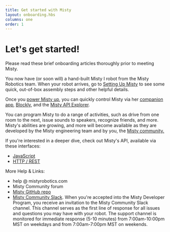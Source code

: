 ```yaml
---
title: Get started with Misty
layout: onboarding.hbs
columns: one
order: 1
---
```


<h1>Let's get started!</h1>

Please read these brief onboarding articles thoroughly prior to meeting Misty.

You now have (or soon will) a hand-built Misty I robot from the Misty Robotics team. When your robot arrives, go to [Setting Up Misty](../../../../../onboarding/get-started/setting-up-misty) to see some quick, out-of-box assembly steps and other helpful details.

Once you [power Misty up](../../../../../onboarding/get-started/powering-up-down), you can quickly control Misty via her [companion app](../../../../../onboarding/3-ways-to-interact-with-misty/companion-app), [Blockly](../../../../../onboarding/3-ways-to-interact-with-misty/blockly), and the [Misty API Explorer](../../../../../onboarding/3-ways-to-interact-with-misty/api-explorer).

You can program Misty to do a range of activities, such as drive from one room to the next, issue sounds to speakers, recognize friends, and more. Misty's abilities are growing, and more will become available as they are developed by the Misty engineering team and by you, the [Misty community.](https://community.mistyrobotics.com/)

If you're interested in a deeper dive, check out Misty's API, available via these interfaces:
- [JavaScript](../../../../../apis/api-reference/all-functions)
- [HTTP / REST](../../../../../apis/api-reference/rest)

More Help & Links:
* help @ mistyrobotics.com
* Misty Community forum
* [Misty GitHub repo](https://github.com/MistyCommunity/MistyI/tree/master/Skills)
* [Misty Community Slack](http://misty-community.slack.com). When you're accepted into the Misty Developer Program, you receive an invitation to the Misty Community Slack channel. This channel serves as the first line of response for all issues and questions you may have with your robot. The support channel is monitored for immediate response (5-10 minutes) from 7:00am-10:00pm MST on weekdays and from 7:00am-7:00pm MST on weekends.
